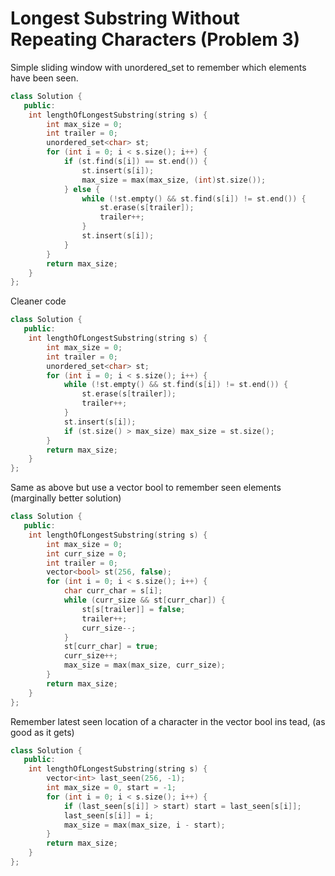 # Longest Substring Without Repeating Characters (Problem 3)


Simple sliding window with unordered_set to remember which elements have been seen.

```cpp
class Solution {
   public:
    int lengthOfLongestSubstring(string s) {
        int max_size = 0;
        int trailer = 0;
        unordered_set<char> st;
        for (int i = 0; i < s.size(); i++) {
            if (st.find(s[i]) == st.end()) {
                st.insert(s[i]);
                max_size = max(max_size, (int)st.size());
            } else {
                while (!st.empty() && st.find(s[i]) != st.end()) {
                    st.erase(s[trailer]);
                    trailer++;
                }
                st.insert(s[i]);
            }
        }
        return max_size;
    }
};
```

Cleaner code
```cpp
class Solution {
   public:
    int lengthOfLongestSubstring(string s) {
        int max_size = 0;
        int trailer = 0;
        unordered_set<char> st;
        for (int i = 0; i < s.size(); i++) {
            while (!st.empty() && st.find(s[i]) != st.end()) {
                st.erase(s[trailer]);
                trailer++;
            }
            st.insert(s[i]);
            if (st.size() > max_size) max_size = st.size();
        }
        return max_size;
    }
};
```

Same as above but use a vector bool to remember seen elements (marginally better solution)
```cpp
class Solution {
   public:
    int lengthOfLongestSubstring(string s) {
        int max_size = 0;
        int curr_size = 0;
        int trailer = 0;
        vector<bool> st(256, false);
        for (int i = 0; i < s.size(); i++) {
            char curr_char = s[i];
            while (curr_size && st[curr_char]) {
                st[s[trailer]] = false;
                trailer++;
                curr_size--;
            }
            st[curr_char] = true;
            curr_size++;
            max_size = max(max_size, curr_size);
        }
        return max_size;
    }
};
```

Remember latest seen location of a character in the vector bool ins tead, (as good as it gets)
```cpp
class Solution {
   public:
    int lengthOfLongestSubstring(string s) {
        vector<int> last_seen(256, -1);
        int max_size = 0, start = -1;
        for (int i = 0; i < s.size(); i++) {
            if (last_seen[s[i]] > start) start = last_seen[s[i]];
            last_seen[s[i]] = i;
            max_size = max(max_size, i - start);
        }
        return max_size;
    }
};
```